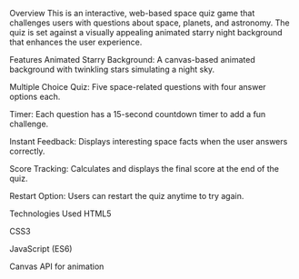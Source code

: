 Overview
This is an interactive, web-based space quiz game that challenges users with questions about space, planets, and astronomy. The quiz is set against a visually appealing animated starry night background that enhances the user experience.

Features
Animated Starry Background:
A canvas-based animated background with twinkling stars simulating a night sky.

Multiple Choice Quiz:
Five space-related questions with four answer options each.

Timer:
Each question has a 15-second countdown timer to add a fun challenge.

Instant Feedback:
Displays interesting space facts when the user answers correctly.

Score Tracking:
Calculates and displays the final score at the end of the quiz.

Restart Option:
Users can restart the quiz anytime to try again.

Technologies Used
HTML5

CSS3

JavaScript (ES6)

Canvas API for animation
